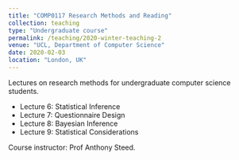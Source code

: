 ```yaml
---
title: "COMP0117 Research Methods and Reading"
collection: teaching
type: "Undergraduate course"
permalink: /teaching/2020-winter-teaching-2
venue: "UCL, Department of Computer Science"
date: 2020-02-03
location: "London, UK"
---
```


Lectures on research methods for undergraduate computer science students.

- Lecture 6: Statistical Inference
- Lecture 7: Questionnaire Design
- Lecture 8: Bayesian Inference
- Lecture 9: Statistical Considerations

Course instructor: Prof Anthony Steed.